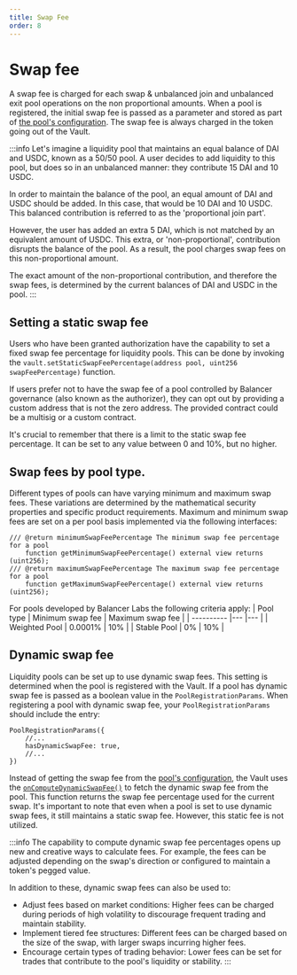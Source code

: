 ```yaml
---
title: Swap Fee
order: 8
---
```

# Swap fee
A swap fee is charged for each swap & unbalanced join and unbalanced exit pool operations on the non proportional amounts. When a pool is registered, the initial swap fee is passed as a parameter and stored as part of [the pool's configuration](https://github.com/balancer/balancer-v3-monorepo/blob/main/pkg/interfaces/contracts/vault/VaultTypes.sol#L21). The swap fee is always charged in the token going out of the Vault.

:::info
Let's imagine a liquidity pool that maintains an equal balance of DAI and USDC, known as a 50/50 pool. A user decides to add liquidity to this pool, but does so in an unbalanced manner: they contribute 15 DAI and 10 USDC.

In order to maintain the balance of the pool, an equal amount of DAI and USDC should be added. In this case, that would be 10 DAI and 10 USDC. This balanced contribution is referred to as the 'proportional join part'.

However, the user has added an extra 5 DAI, which is not matched by an equivalent amount of USDC. This extra, or 'non-proportional', contribution disrupts the balance of the pool. As a result, the pool charges swap fees on this non-proportional amount.

The exact amount of the non-proportional contribution, and therefore the swap fees, is determined by the current balances of DAI and USDC in the pool.
:::

## Setting a static swap fee
Users who have been granted authorization have the capability to set a fixed swap fee percentage for liquidity pools. This can be done by invoking the `vault.setStaticSwapFeePercentage(address pool, uint256 swapFeePercentage)` function.

If users prefer not to have the swap fee of a pool controlled by Balancer governance (also known as the authorizer), they can opt out by providing a custom address that is not the zero address. The provided contract could be a multisig or a custom contract.

It's crucial to remember that there is a limit to the static swap fee percentage. It can be set to any value between 0 and 10%, but no higher.

## Swap fees by pool type.
Different types of pools can have varying minimum and maximum swap fees. These variations are determined by the mathematical security properties and specific product requirements. Maximum and minimum swap fees are set on a per pool basis implemented via the following interfaces:
```solidity
/// @return minimumSwapFeePercentage The minimum swap fee percentage for a pool
    function getMinimumSwapFeePercentage() external view returns (uint256);
/// @return maximumSwapFeePercentage The maximum swap fee percentage for a pool
    function getMaximumSwapFeePercentage() external view returns (uint256);
```

For pools developed by Balancer Labs the following criteria apply:
| Pool type     | Minimum swap fee  | Maximum swap fee  |
| ----------    |---                |---  |
| Weighted Pool | 0.0001%           | 10% |
| Stable Pool   | 0%                | 10% |


## Dynamic swap fee
Liquidity pools can be set up to use dynamic swap fees. This setting is determined when the pool is registered with the Vault. If a pool has dynamic swap fee is passed as a boolean value in the `PoolRegistrationParams`. When registering a pool with dynamic swap fee, your `PoolRegistrationParams` should include the entry:
```solidity
PoolRegistrationParams({
    //...
    hasDynamicSwapFee: true,
    //...
})
```
Instead of getting the swap fee from the [pool's configuration](https://github.com/balancer/balancer-v3-monorepo/blob/main/pkg/interfaces/contracts/vault/VaultTypes.sol#L33), the Vault uses the [`onComputeDynamicSwapFee()`](/developer-reference/contracts/hooks-api.html#oncomputedynamicswapfee) to fetch the dynamic swap fee from the pool. This function returns the swap fee percentage used for the current swap. It's important to note that even when a pool is set to use dynamic swap fees, it still maintains a static swap fee. However, this static fee is not utilized.

:::info
The capability to compute dynamic swap fee percentages opens up new and creative ways to calculate fees. For example, the fees can be adjusted depending on the swap's direction or configured to maintain a token's pegged value.

In addition to these, dynamic swap fees can also be used to:

- Adjust fees based on market conditions: Higher fees can be charged during periods of high volatility to discourage frequent trading and maintain stability.
- Implement tiered fee structures: Different fees can be charged based on the size of the swap, with larger swaps incurring higher fees.
- Encourage certain types of trading behavior: Lower fees can be set for trades that contribute to the pool's liquidity or stability.
:::